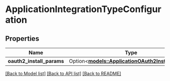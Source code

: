 # ApplicationIntegrationTypeConfiguration

## Properties

Name | Type | Description | Notes
------------ | ------------- | ------------- | -------------
**oauth2_install_params** | Option<[**models::ApplicationOAuth2InstallParams**](ApplicationOAuth2InstallParams.md)> |  | [optional]

[[Back to Model list]](../README.md#documentation-for-models) [[Back to API list]](../README.md#documentation-for-api-endpoints) [[Back to README]](../README.md)


